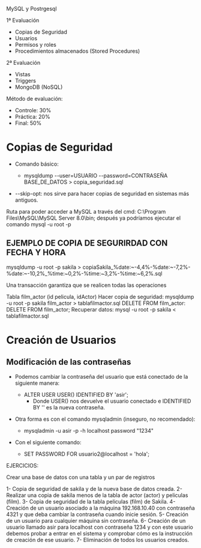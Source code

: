 MySQL y Postrgesql

1ª Evaluación  
- Copias de Seguridad
- Usuarios
- Permisos y roles
- Procedimientos almacenados (Stored Procedures)

2ª Evaluación
- Vistas
- Triggers
- MongoDB (NoSQL)

Método de evaluación:
- Controle: 30%
- Práctica: 20%
- Final: 50%

# Copias de Seguridad

- Comando básico:
    - mysqldump --user=USUARIO --password=CONTRASEÑA BASE_DE_DATOS > copia_seguridad.sql

- --skip-opt: nos sirve para hacer copias de seguridad en sistemas más antiguos.

Ruta para poder acceder a MySQL a través del cmd: C:\Program Files\MySQL\MySQL Server 8.0\bin; después ya podríamos ejecutar el comando mysql -u root -p

## EJEMPLO DE COPIA DE SEGURIRDAD CON FECHA Y HORA

mysqldump -u root -p sakila > copiaSakila_%date:~-4,4%-%date:~-7,2%-%date:~-10,2%_%time:~0,2%-%time:~3,2%-%time:~6,2%.sql

Una transacción garantiza que se realicen todas las operaciones

Tabla film_actor (id pelicula, idActor)
Hacer copia de seguridad: mysqldump -u root -p sakila film_actor > tablafilmactor.sql
DELETE FROM film_actor: DELETE FROM film_actor;
Recuperar datos: mysql -u root -p sakila < tablafilmactor.sql

# Creación de Usuarios

## Modificación de las contraseñas

- Podemos cambiar la contraseña del usuario que está conectado de la siguiente manera:

    - ALTER USER USER() IDENTIFIED BY 'asir';
        - Donde USER() nos devuelve el usuario conectado e IDENTIFIED BY '' es la nueva contraseña.
- Otra forma es con el comando mysqladmin (inseguro, no recomendado):
    - mysqladmin -u asir -p -h localhost password "1234"
- Con el siguiente comando:
    - SET PASSWORD FOR usuario2@localhost = 'hola';

EJERCICIOS:

Crear una base de datos con una tabla y un par de registros

1- Copia de seguridad de sakila y de la nueva base de datos creada.
2- Realizar una copia de sakila menos de la tabla de actor (actor) y peliculas (film).
3- Copia de seguridad de la tabla peliculas (film) de Sakila.
4- Creación de un usuario asociado a la máquina 192.168.10.40 con contraseña 4321 y que deba cambiar la contraseña cuando inicie sesión.
5- Creación de un usuario para cualquier máquina sin contraseña.
6- Creación de un usuario llamado asir para localhost con contraseña 1234 y con este usuario debemos probar a entrar en el sistema y comprobar cómo es la instrucción de creación de ese usuario.
7- Eliminación de todos los usuarios creados.